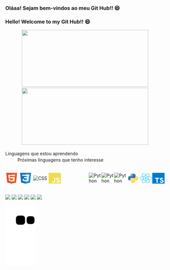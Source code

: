 ### Oláaa! Sejam bem-vindos ao meu Git Hub!! 😄
### Hello! Welcome to my Git Hub!! 😄

<div align="center">
  <a href="https://github.com/iiamlink"></a>
  <img height="180rem" width="400rem" src="https://github-readme-stats.vercel.app/api?username=iiamlink&show_icons=true&theme=dracula&include_all_commits=true&count_private=true"/>
  <img height="180rem" width="400rem" src="https://github-readme-stats.vercel.app/api/top-langs/?username=iiamlink&layout=compact&langs_count=7&theme=dracula"/>
</div>
  <p>Linguagens que estou aprendendoㅤㅤㅤㅤㅤㅤㅤㅤㅤㅤㅤㅤㅤㅤㅤㅤㅤㅤㅤㅤㅤㅤㅤㅤPróximas linguagens que tenho interesse</p> 
<div style="display: inline_block"><br>
  <img title="HTML5" align="center" alt="HTML" height="35" width="40" src="https://raw.githubusercontent.com/devicons/devicon/master/icons/html5/html5-original.svg">
  <img title="CSS3" align="center" alt="CSS" height="35" width="40" src="https://raw.githubusercontent.com/devicons/devicon/master/icons/css3/css3-original.svg">
  <img title="SQL" align="center" alt="CSS" height="35" width="40" src="https://image.flaticon.com/icons/png/512/29/29165.png">
  <img title="Javascrpit" align="center" alt="Js" height="35" width="40" src="https://raw.githubusercontent.com/devicons/devicon/master/icons/javascript/javascript-plain.svg">
  <img title="Typescript" align="right" alt="Ts" height="35" width="40" src="https://raw.githubusercontent.com/devicons/devicon/master/icons/typescript/typescript-plain.svg">
  <img title="React" align="right" alt="React" height="35" width="40" src="https://raw.githubusercontent.com/devicons/devicon/master/icons/react/react-original.svg">
  <img title="Python" align="right" alt="Python" height="35" width="40" src="https://raw.githubusercontent.com/devicons/devicon/master/icons/python/python-original.svg">
  <img title="Solidity" align="right" alt="Python" height="35" width="40" src="https://upload.wikimedia.org/wikipedia/commons/thumb/9/98/Solidity_logo.svg/386px-Solidity_logo.svg.png">
  <img title="C++" align="right" alt="Python" height="40" width="40" src="https://upload.wikimedia.org/wikipedia/commons/thumb/1/18/ISO_C%2B%2B_Logo.svg/306px-ISO_C%2B%2B_Logo.svg.png">
  <img title="Rust" align="right" alt="Python" height="40" width="40" src="https://upload.wikimedia.org/wikipedia/commons/thumb/d/d5/Rust_programming_language_black_logo.svg/144px-Rust_programming_language_black_logo.svg.png">
</div>
  <br><br>
<div> 
  <a href="https://www.youtube.com/channel/UCCb6AmppeMXGtMecbcvFYhw" target="_blank"><img src="https://img.shields.io/badge/YouTube-FF0000?style=for-the-badge&logo=youtube&logoColor=white" target="_blank"></a>
  <a href="https://instagram.com/linkcardoso" target="_blank"><img src="https://img.shields.io/badge/-Instagram-%23E4405F?style=for-the-badge&logo=instagram&logoColor=white" target="_blank"></a>
 	<a href="https://www.twitch.tv/iiamlinki" target="_blank"><img src="https://img.shields.io/badge/Twitch-9146FF?style=for-the-badge&logo=twitch&logoColor=white" target="_blank"></a>
 <a href="https://discord.gg/iiamlink" target="_blank"><img src="https://img.shields.io/badge/Discord-7289DA?style=for-the-badge&logo=discord&logoColor=white" target="_blank"></a> 
  <a href = "mailto:cardosojtavictor@gmail.com"><img src="https://img.shields.io/badge/-Gmail-%23333?style=for-the-badge&logo=gmail&logoColor=white" target="_blank"></a>
  <a href="https://www.linkedin.com/in/jvcjoaovictorcardoso/" target="_blank"><img src="https://img.shields.io/badge/-LinkedIn-%230077B5?style=for-the-badge&logo=linkedin&logoColor=white" target="_blank"></a> 
 
  ![Snake animation](https://github.com/iiamlink/iiamlink/blob/output/github-contribution-grid-snake.svg)
 
</div>
